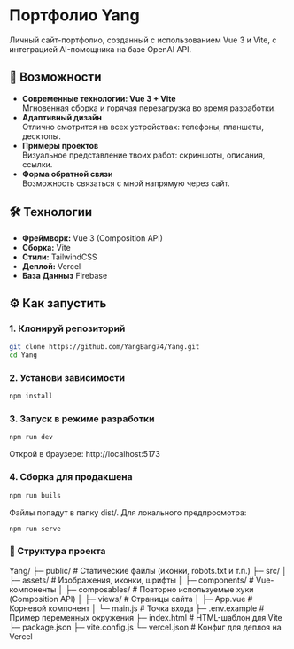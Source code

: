 # Портфолио Yang

Личный сайт-портфолио, созданный с использованием Vue 3 и Vite, с интеграцией AI-помощника на базе OpenAI API.

## 🚀 Возможности

- **Современные технологии: Vue 3 + Vite**  
  Мгновенная сборка и горячая перезагрузка во время разработки.
- **Адаптивный дизайн**  
  Отлично смотрится на всех устройствах: телефоны, планшеты, десктопы.
- **Примеры проектов**  
  Визуальное представление твоих работ: скриншоты, описания, ссылки.
- **Форма обратной связи**  
  Возможность связаться с мной напрямую через сайт.

## 🛠 Технологии

- **Фреймворк:** Vue 3 (Composition API)
- **Сборка:** Vite
- **Стили:** TailwindCSS
- **Деплой:** Vercel
- **База Данныз** Firebase

## ⚙️ Как запустить

### 1. Клонируй репозиторий

```bash
git clone https://github.com/YangBang74/Yang.git
cd Yang

```

### 2. Установи зависимости

```bash
npm install
```

### 3. Запуск в режиме разработки

```bash
npm run dev
```

Открой в браузере: http://localhost:5173

### 4. Сборка для продакшена

```bash
npm run buils
```

Файлы попадут в папку dist/. Для локального предпросмотра:

```bash
npm run serve
```

### 📁 Структура проекта

Yang/
├─ public/ # Статические файлы (иконки, robots.txt и т.п.)
├─ src/
│ ├─ assets/ # Изображения, иконки, шрифты
│ ├─ components/ # Vue-компоненты
│ ├─ composables/ # Повторно используемые хуки (Composition API)
│ ├─ views/ # Страницы сайта
│ ├─ App.vue # Корневой компонент
│ └─ main.js # Точка входа
├─ .env.example # Пример переменных окружения
├─ index.html # HTML-шаблон для Vite
├─ package.json
├─ vite.config.js
└─ vercel.json # Конфиг для деплоя на Vercel
